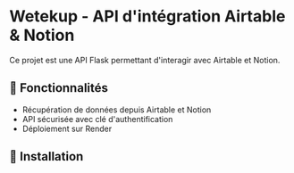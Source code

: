 # Wetekup - API d'intégration Airtable & Notion
Ce projet est une API Flask permettant d'interagir avec Airtable et Notion.

## 📌 Fonctionnalités
- Récupération de données depuis Airtable et Notion
- API sécurisée avec clé d'authentification
- Déploiement sur Render

## 🚀 Installation
